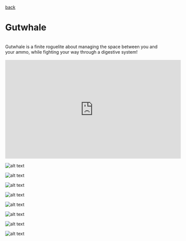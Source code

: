 [back](index) <br>

<h1>Gutwhale</h1>
<br>
Gutwhale is a finite roguelite about managing the space between you and your ammo, while fighting your way through a digestive system!<br>
<br>

<iframe width="560" height="315" src="https://www.youtube.com/embed/YjufZWGwUo8" frameborder="0" allow="accelerometer; autoplay; encrypted-media; gyroscope; picture-in-picture" allowfullscreen></iframe>


![alt text](https://i.imgur.com/fDSbNGW.png "Lobby_Hat_Selection")

![alt text](https://i.imgur.com/T2ABBD5.png "Nightmare_Level")

![alt text](https://i.imgur.com/WZbL4mr.png "Sky")

![alt text](https://i.imgur.com/TO1xJ4l.png "The_Van")

![alt text](https://i.imgur.com/YbHuNio.png "The_Whale")

![alt text](https://i.imgur.com/fGZNQPO.png "The_Worm")

![alt text](https://i.imgur.com/ptAfahs.png "The_Star")

![alt text](https://i.imgur.com/T1EeZoR.png "The_Star")

